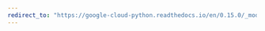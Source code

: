 ```yaml
---
redirect_to: "https://google-cloud-python.readthedocs.io/en/0.15.0/_modules/gcloud/resource_manager/connection.html"
---
```

